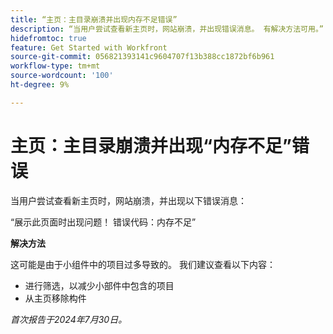 ```yaml
---
title: “主页：主目录崩溃并出现内存不足错误”
description: “当用户尝试查看新主页时，网站崩溃，并出现错误消息。 有解决方法可用。”
hidefromtoc: true
feature: Get Started with Workfront
source-git-commit: 056821393141c9604707f13b388cc1872bf6b961
workflow-type: tm+mt
source-wordcount: '100'
ht-degree: 9%

---
```



# 主页：主目录崩溃并出现“内存不足”错误

当用户尝试查看新主页时，网站崩溃，并出现以下错误消息：

“展示此页面时出现问题！ 错误代码：内存不足”

**解决方法**

这可能是由于小组件中的项目过多导致的。 我们建议查看以下内容：

* 进行筛选，以减少小部件中包含的项目
* 从主页移除构件

_首次报告于2024年7月30日。_

